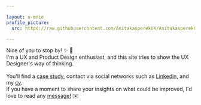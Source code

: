 ```yaml
---

layout: o-mnie
profile_picture:
  src: https://raw.githubusercontent.com/AnitakasperekUX/AnitakasperekUX.github.io/main/assets/img/profile-pic%20.jpg

---
```


 Nice of you to stop by! :sparkles: :wave: <br>
I'm a UX and Product Design enthusiast, and this site tries to show the UX Designer's way of thinking.  <br><br>
You'll find a <a href="https://anitakasperekux.github.io/portfolio">case study</a>, contact via social networks such as [Linkedin](https://www.linkedin.com/in/anita-kasperek/), and my <a href="https://drive.google.com/drive/folders/1xgnFojJ_J6wicAkPbaV662YhJ7KLHCxb?usp=sharing">cv</a>. 
<br>If you have a moment to share your insights on what could be improved, I'd love to read any <a href="https://www.linkedin.com/in/anita-kasperek/">message!</a> :envelope:



 



 
